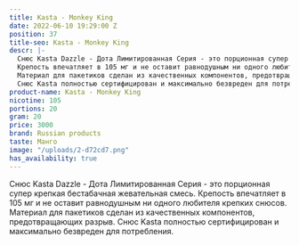 ```yaml
---
title: Kasta - Monkey King
date: 2022-06-10 19:29:00 Z
position: 37
title-seo: Kasta - Monkey King
descr: |-
  Снюс Kasta Dazzle - Дота Лимитированная Серия - это порционная супер крепкая бестабачная жевательная смесь.
  Крепость впечатляет в 105 мг и не оставит равнодушным ни одного любителя крепких снюсов.
  Материал для пакетиков сделан из качественных компонентов, предотвращающих разрыв.
  Снюс Kasta полностью сертифицирован и максимально безвреден для потребления.
product-name: Kasta - Monkey King
nicotine: 105
portions: 20
gram: 20
price: 3000
brand: Russian products
taste: Манго
image: "/uploads/2-d72cd7.png"
has_availability: true
---
```


Снюс Kasta Dazzle - Дота Лимитированная Серия - это порционная супер крепкая бестабачная жевательная смесь.
Крепость впечатляет в 105 мг и не оставит равнодушным ни одного любителя крепких снюсов.
Материал для пакетиков сделан из качественных компонентов, предотвращающих разрыв.
Снюс Kasta полностью сертифицирован и максимально безвреден для потребления.